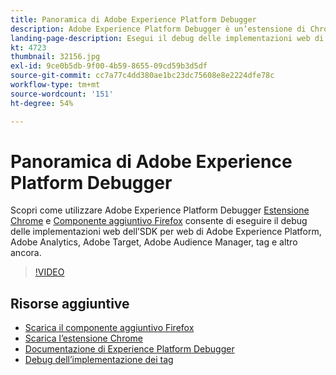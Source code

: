 ```yaml
---
title: Panoramica di Adobe Experience Platform Debugger
description: Adobe Experience Platform Debugger è un’estensione di Chrome e un componente aggiuntivo di Firefox che consente di eseguire il debug delle implementazioni web di Adobe Experience Platform Web SDK, Adobe Analytics, Adobe Target, Adobe Audience Manager, tag e altro ancora.
landing-page-description: Esegui il debug delle implementazioni web di Adobe Experience Platform Web SDK e delle applicazioni Experience Cloud.
kt: 4723
thumbnail: 32156.jpg
exl-id: 9ce0b5db-9f00-4b59-8655-09cd59b3d5df
source-git-commit: cc7a77c4dd380ae1bc23dc75608e8e2224dfe78c
workflow-type: tm+mt
source-wordcount: '151'
ht-degree: 54%

---
```


# Panoramica di Adobe Experience Platform Debugger

Scopri come utilizzare Adobe Experience Platform Debugger [Estensione Chrome](https://chrome.google.com/webstore/detail/adobe-experience-platform/bfnnokhpnncpkdmbokanobigaccjkpob) e [Componente aggiuntivo Firefox](https://addons.mozilla.org/it/firefox/addon/adobe-experience-platform-dbg/) consente di eseguire il debug delle implementazioni web dell’SDK per web di Adobe Experience Platform, Adobe Analytics, Adobe Target, Adobe Audience Manager, tag e altro ancora.

>[!VIDEO](https://video.tv.adobe.com/v/32156?quality=12&learn=on)

## Risorse aggiuntive

* [Scarica il componente aggiuntivo Firefox](https://addons.mozilla.org/it/firefox/addon/adobe-experience-platform-dbg/)
* [Scarica l’estensione Chrome](https://chrome.google.com/webstore/detail/adobe-experience-platform/bfnnokhpnncpkdmbokanobigaccjkpob)
* [Documentazione di Experience Platform Debugger](https://experienceleague.adobe.com/docs/debugger/using-v2/experience-cloud-debugger.html?lang=it)
* [Debug dell’implementazione dei tag](https://experienceleague.adobe.com/docs/experience-manager-learn/sites/integrations/experience-platform-launch/debug-launch-implementation.html)
